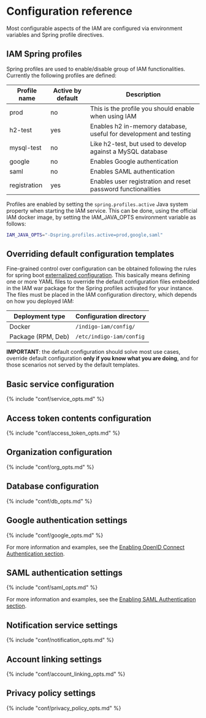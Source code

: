 # Configuration reference

Most configurable aspects of the IAM are configured via environment variables
and Spring profile directives.


## IAM Spring profiles

Spring profiles are used to enable/disable group of IAM functionalities.
Currently the following profiles are defined:

| Profile name   | Active by default   | Description                                                       |
| -------------- | ------------------- | -------------                                                     |
| prod           | no                  | This is the profile you should enable when using IAM              |
| h2-test        | yes                 | Enables h2 in-memory database, useful for development and testing |
| mysql-test     | no                  | Like h2-test, but used to develop against a MySQL database        |
| google         | no                  | Enables Google authentication                                     |
| saml           | no                  | Enables SAML authentication                                       |
| registration   | yes                 | Enables user registration and reset password functionalities      |

Profiles are enabled by setting the `spring.profiles.active` Java system
property when starting the IAM service. This can be done, using the official
IAM docker image, by setting the IAM_JAVA_OPTS environment variable as follows:

```bash
IAM_JAVA_OPTS="-Dspring.profiles.active=prod,google,saml"
```

## Overriding default configuration templates

Fine-grained control over configuration can be obtained following the rules for
spring boot [externalized configuration][spring-boot-conf-rules].
This basically means defining one or more YAML files to override the default
configuration files embedded in the IAM war package for the Spring profiles
activated for your instance.  The files must be placed in the IAM configuration
directory, which depends on how you deployed IAM: 

| Deployment type | Configuration directory |
|-----------------|-------------------------|
| Docker | `/indigo-iam/config/` |
| Package (RPM, Deb) | `/etc/indigo-iam/config` |

**IMPORTANT**: the default configuration should solve most use cases, override
default configuration **only if you know what you are doing**, and for those
scenarios not served by the default templates. 

## Basic service configuration 

{% include "conf/service_opts.md" %}

## Access token contents configuration 

{% include "conf/access_token_opts.md" %}

## Organization configuration

{% include "conf/org_opts.md" %}

## Database configuration

{% include "conf/db_opts.md" %}

## Google authentication settings

{% include "conf/google_opts.md" %}

For more information and examples, see the [Enabling OpenID Connect
Authentication section](oidc.md).

## SAML authentication settings

{% include "conf/saml_opts.md" %}

For more information and examples, see the [Enabling SAML Authentication
section](saml.md).

## Notification service settings

{% include "conf/notification_opts.md" %}

## Account linking settings

{% include "conf/account_linking_opts.md" %}

## Privacy policy settings

{% include "conf/privacy_policy_opts.md" %}


[spring-boot-conf-rules]: https://docs.spring.io/spring-boot/docs/1.3.8.RELEASE/reference/html/boot-features-external-config.html
